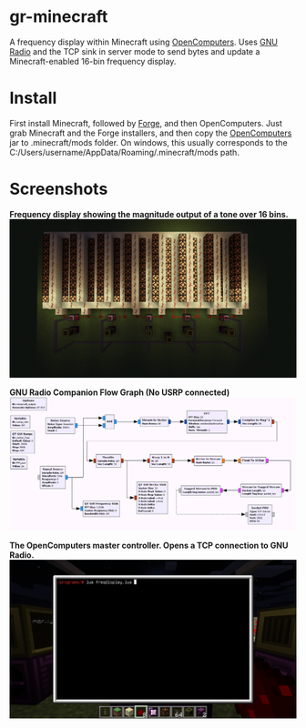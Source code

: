 gr-minecraft
============

A frequency display within Minecraft using [OpenComputers](https://github.com/MightyPirates/OpenComputers).
Uses [GNU Radio](https://github.com/gnuradio/gnuradio) and the TCP sink in server mode to send bytes and update a Minecraft-enabled 16-bin frequency display.

Install
=======

First install Minecraft, followed by [Forge](http://files.minecraftforge.net), and then OpenComputers.
Just grab Minecraft and the Forge installers, and then copy the
[OpenComputers](http://www.curse.com/mc-mods/minecraft/223008-opencomputers) jar to
.minecraft/mods folder.
On windows, this usually corresponds to the C:/Users/username/AppData/Roaming/.minecraft/mods path.

Screenshots
===========

**Frequency display showing the magnitude output of a tone over 16 bins.**
![](https://github.com/daulpavid/gr-minecraft/blob/master/screenshots/freqdisplay.png)

**GNU Radio Companion Flow Graph (No USRP connected)**
![](https://github.com/daulpavid/gr-minecraft/blob/master/screenshots/grc.png)

**The OpenComputers master controller. Opens a TCP connection to GNU Radio.**
![](https://github.com/daulpavid/gr-minecraft/blob/master/screenshots/mastercomputer.png)

